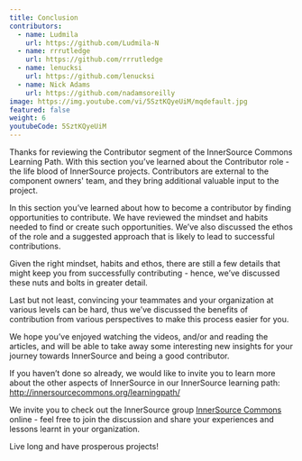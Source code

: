 ```yaml
---
title: Conclusion
contributors:
  - name: Ludmila
    url: https://github.com/Ludmila-N
  - name: rrrutledge
    url: https://github.com/rrrutledge
  - name: lenucksi
    url: https://github.com/lenucksi
  - name: Nick Adams
    url: https://github.com/nadamsoreilly
image: https://img.youtube.com/vi/5SztKQyeUiM/mqdefault.jpg
featured: false
weight: 6
youtubeCode: 5SztKQyeUiM
---
```

<div class="paragraph">
<p>Thanks for reviewing the Contributor segment of the InnerSource Commons Learning Path. With this section you&#8217;ve learned about the Contributor role - the life blood of InnerSource projects.  Contributors are external to the component owners' team, and they bring additional valuable input to the project.</p>
</div>
<div class="paragraph">
<p>In this section you&#8217;ve learned about how to become a contributor by finding opportunities to contribute.
We have reviewed the mindset and habits needed to find or create such opportunities.
We&#8217;ve also discussed the ethos of the role and a suggested approach that is likely to lead to successful contributions.</p>
</div>
<div class="paragraph">
<p>Given the right mindset, habits and ethos, there are still a few details that might keep you from successfully contributing - hence, we&#8217;ve discussed these nuts and bolts in greater detail.</p>
</div>
<div class="paragraph">
<p>Last but not least, convincing your teammates and your organization at various levels can be hard, thus we&#8217;ve discussed the benefits of contribution from various perspectives to make this process easier for you.</p>
</div>
<div class="paragraph">
<p>We hope you&#8217;ve enjoyed watching the videos, and/or and reading the articles, and will be able to take away some interesting new insights for your journey towards InnerSource and being a good contributor.</p>
</div>
<div class="paragraph">
<p>If you haven&#8217;t done so already, we would like to invite you to learn more about the other aspects of InnerSource in our InnerSource learning path: <a href="http://innersourcecommons.org/learningpath/" class="bare">http://innersourcecommons.org/learningpath/</a></p>
</div>
<div class="paragraph">
<p>We invite you to check out the InnerSource group <a href="http://innersourcecommons.org">InnerSource Commons</a> online - feel free to join the discussion and share your experiences and lessons learnt in your organization.</p>
</div>
<div class="paragraph">
<p>Live long and have prosperous projects!</p>
</div>
<!--- This file autogenerated from https://github.com/InnerSourceCommons/InnerSourceLearningPath/blob/main/scripts -->